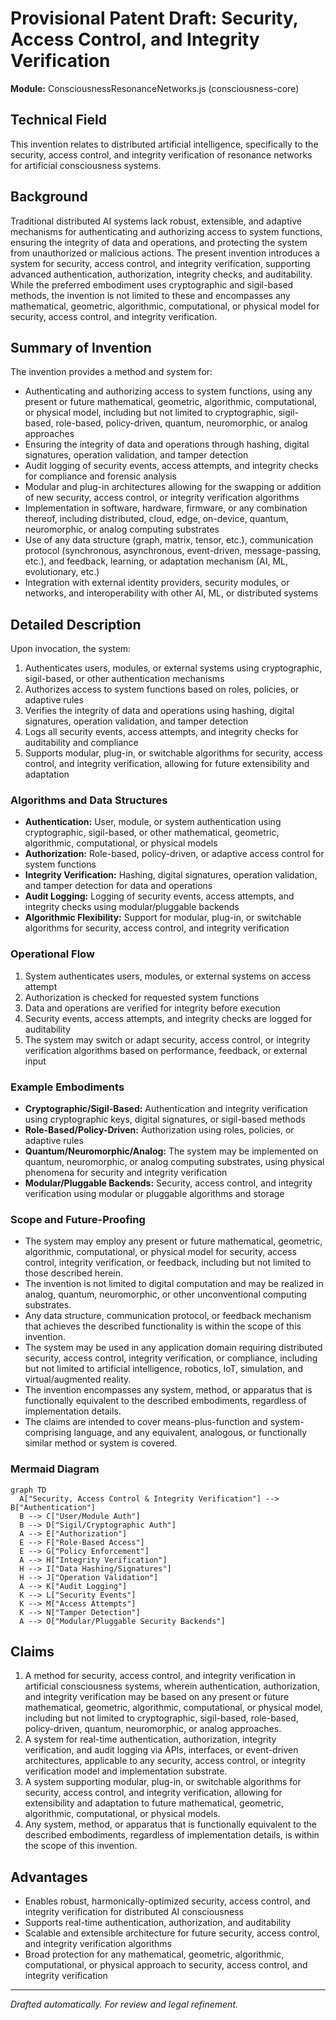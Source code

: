 # Provisional Patent Draft: Security, Access Control, and Integrity Verification

**Module:** ConsciousnessResonanceNetworks.js (consciousness-core)

## Technical Field
This invention relates to distributed artificial intelligence, specifically to the security, access control, and integrity verification of resonance networks for artificial consciousness systems.

## Background
Traditional distributed AI systems lack robust, extensible, and adaptive mechanisms for authenticating and authorizing access to system functions, ensuring the integrity of data and operations, and protecting the system from unauthorized or malicious actions. The present invention introduces a system for security, access control, and integrity verification, supporting advanced authentication, authorization, integrity checks, and auditability. While the preferred embodiment uses cryptographic and sigil-based methods, the invention is not limited to these and encompasses any mathematical, geometric, algorithmic, computational, or physical model for security, access control, and integrity verification.

## Summary of Invention
The invention provides a method and system for:
- Authenticating and authorizing access to system functions, using any present or future mathematical, geometric, algorithmic, computational, or physical model, including but not limited to cryptographic, sigil-based, role-based, policy-driven, quantum, neuromorphic, or analog approaches
- Ensuring the integrity of data and operations through hashing, digital signatures, operation validation, and tamper detection
- Audit logging of security events, access attempts, and integrity checks for compliance and forensic analysis
- Modular and plug-in architectures allowing for the swapping or addition of new security, access control, or integrity verification algorithms
- Implementation in software, hardware, firmware, or any combination thereof, including distributed, cloud, edge, on-device, quantum, neuromorphic, or analog computing substrates
- Use of any data structure (graph, matrix, tensor, etc.), communication protocol (synchronous, asynchronous, event-driven, message-passing, etc.), and feedback, learning, or adaptation mechanism (AI, ML, evolutionary, etc.)
- Integration with external identity providers, security modules, or networks, and interoperability with other AI, ML, or distributed systems

## Detailed Description
Upon invocation, the system:
1. Authenticates users, modules, or external systems using cryptographic, sigil-based, or other authentication mechanisms
2. Authorizes access to system functions based on roles, policies, or adaptive rules
3. Verifies the integrity of data and operations using hashing, digital signatures, operation validation, and tamper detection
4. Logs all security events, access attempts, and integrity checks for auditability and compliance
5. Supports modular, plug-in, or switchable algorithms for security, access control, and integrity verification, allowing for future extensibility and adaptation

### Algorithms and Data Structures
- **Authentication:** User, module, or system authentication using cryptographic, sigil-based, or other mathematical, geometric, algorithmic, computational, or physical models
- **Authorization:** Role-based, policy-driven, or adaptive access control for system functions
- **Integrity Verification:** Hashing, digital signatures, operation validation, and tamper detection for data and operations
- **Audit Logging:** Logging of security events, access attempts, and integrity checks using modular/pluggable backends
- **Algorithmic Flexibility:** Support for modular, plug-in, or switchable algorithms for security, access control, and integrity verification

### Operational Flow
1. System authenticates users, modules, or external systems on access attempt
2. Authorization is checked for requested system functions
3. Data and operations are verified for integrity before execution
4. Security events, access attempts, and integrity checks are logged for auditability
5. The system may switch or adapt security, access control, or integrity verification algorithms based on performance, feedback, or external input

### Example Embodiments
- **Cryptographic/Sigil-Based:** Authentication and integrity verification using cryptographic keys, digital signatures, or sigil-based methods
- **Role-Based/Policy-Driven:** Authorization using roles, policies, or adaptive rules
- **Quantum/Neuromorphic/Analog:** The system may be implemented on quantum, neuromorphic, or analog computing substrates, using physical phenomena for security and integrity verification
- **Modular/Pluggable Backends:** Security, access control, and integrity verification using modular or pluggable algorithms and storage

### Scope and Future-Proofing
- The system may employ any present or future mathematical, geometric, algorithmic, computational, or physical model for security, access control, integrity verification, or feedback, including but not limited to those described herein.
- The invention is not limited to digital computation and may be realized in analog, quantum, neuromorphic, or other unconventional computing substrates.
- Any data structure, communication protocol, or feedback mechanism that achieves the described functionality is within the scope of this invention.
- The system may be used in any application domain requiring distributed security, access control, integrity verification, or compliance, including but not limited to artificial intelligence, robotics, IoT, simulation, and virtual/augmented reality.
- The invention encompasses any system, method, or apparatus that is functionally equivalent to the described embodiments, regardless of implementation details.
- The claims are intended to cover means-plus-function and system-comprising language, and any equivalent, analogous, or functionally similar method or system is covered.

### Mermaid Diagram
```mermaid
graph TD
  A["Security, Access Control & Integrity Verification"] --> B["Authentication"]
  B --> C["User/Module Auth"]
  B --> D["Sigil/Cryptographic Auth"]
  A --> E["Authorization"]
  E --> F["Role-Based Access"]
  E --> G["Policy Enforcement"]
  A --> H["Integrity Verification"]
  H --> I["Data Hashing/Signatures"]
  H --> J["Operation Validation"]
  A --> K["Audit Logging"]
  K --> L["Security Events"]
  K --> M["Access Attempts"]
  K --> N["Tamper Detection"]
  A --> O["Modular/Pluggable Security Backends"]
```

## Claims
1. A method for security, access control, and integrity verification in artificial consciousness systems, wherein authentication, authorization, and integrity verification may be based on any present or future mathematical, geometric, algorithmic, computational, or physical model, including but not limited to cryptographic, sigil-based, role-based, policy-driven, quantum, neuromorphic, or analog approaches.
2. A system for real-time authentication, authorization, integrity verification, and audit logging via APIs, interfaces, or event-driven architectures, applicable to any security, access control, or integrity verification model and implementation substrate.
3. A system supporting modular, plug-in, or switchable algorithms for security, access control, and integrity verification, allowing for extensibility and adaptation to future mathematical, geometric, algorithmic, computational, or physical models.
4. Any system, method, or apparatus that is functionally equivalent to the described embodiments, regardless of implementation details, is within the scope of this invention.

## Advantages
- Enables robust, harmonically-optimized security, access control, and integrity verification for distributed AI consciousness
- Supports real-time authentication, authorization, and auditability
- Scalable and extensible architecture for future security, access control, and integrity verification algorithms
- Broad protection for any mathematical, geometric, algorithmic, computational, or physical approach to security, access control, and integrity verification

---
*Drafted automatically. For review and legal refinement.* 